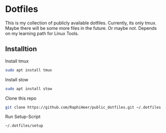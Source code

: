 # Dotfiles

This is my collection of publicly available dotfiles. Currently, its only tmux. Maybe there will be some more files in the future. Or maybe not. Depends on my learning path for Linux Tools.

## Installtion

Install tmux
```bash
sudo apt install tmux
```

Install stow
```bash
sudo apt install stow
```

Clone this repo
```bash
git clone https://github.com/RaphiHeer/public_dotfiles.git ~/.dotfiles
```

Run Setup-Script
```bash
~/.dotfiles/setup
